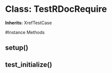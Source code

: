 # Class: TestRDocRequire
**Inherits:** XrefTestCase
    




#Instance Methods
## setup() [](#method-i-setup)

## test_initialize() [](#method-i-test_initialize)

